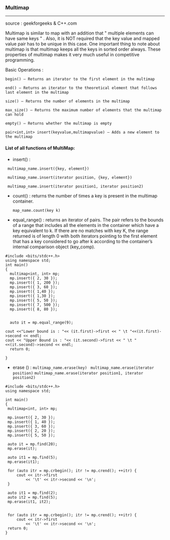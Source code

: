 ###            Multimap
-------------------------------------------------------------------------
source : geekforgeeks & C++.com

Multimap is similar to map with an addition that " multiple elements can have same keys " . Also, it is NOT required that the key value and mapped value pair has to be unique in this case. One important thing to note about multimap is that multimap keeps all the keys in sorted order always. These properties of multimap makes it very much useful in competitive programming.

Basic Operations : 

 
    begin() – Returns an iterator to the first element in the multimap
    
    end() – Returns an iterator to the theoretical element that follows last element in the multimap
    
    size() – Returns the number of elements in the multimap
    
    max_size() – Returns the maximum number of elements that the multimap can hold
    
    empty() – Returns whether the multimap is empty
    
    pair<int,int> insert(keyvalue,multimapvalue) – Adds a new element to the multimap
    
    
    
                  
                  
#### List of all functions of MultiMap: 
 - insert() : 
 
 ```
  multimap_name.insert({key, element})
  
  multimap_name.insert(iterator position, {key, element})
  
  multimap_name.insert(iterator position1, iterator position2)
  ```
                                        
-   count() : returns the number of times a key is present in the multimap container.

    `map_name.count(key k)`
 - equal_range() : returns an iterator of pairs. The pair refers to the bounds of a range that includes
                   all the elements in the container which have a key equivalent to k. If there are no 
                   matches with key K, the range returned is of length 0 with both iterators pointing to 
                   the first element that has a key considered to go after k according to the container’s 
                   internal comparison object (key_comp).
  ```
  #include <bits/stdc++.h>
using namespace std;
int main()
{
	multimap<int, int> mp;
	mp.insert({ 2, 30 });
	mp.insert({ 1, 200 });
	mp.insert({ 3, 60 });
	mp.insert({ 1,40 });
    mp.insert({ 1,30 });
	mp.insert({ 5, 50 });
    mp.insert({ 7, 500 });
    mp.insert({ 8, 80 });

	
	auto it = mp.equal_range(9);
  
cout <<"Lower bound is : "<< (it.first)->first << " \t "<<(it.first)->second << endl;
cout << "Upper Bound is : "<< (it.second)->first << " \t "<<(it.second)->second << endl;
	return 0;
  
}
```

        
-   erase ()  : 
                                                      `multimap_name.erase(key)`
                                                     ` multimap_name.erase(iterator position)`
                                                      `multimap_name.erase(iterator position1, iterator position2)`
                                                      
   ```
   #include <bits/stdc++.h>
using namespace std;

int main()
{
	multimap<int, int> mp;
	
	mp.insert({ 2, 30 });
	mp.insert({ 1, 40 });
	mp.insert({ 3, 60 });
	mp.insert({ 2, 20 });
	mp.insert({ 5, 50 });

	auto it = mp.find(20);
	mp.erase(it);

	auto it1 = mp.find(5);
	mp.erase(it1);

	for (auto itr = mp.crbegin(); itr != mp.crend(); ++itr) {
		cout << itr->first
			<< '\t' << itr->second << '\n';
	}
  
  	auto it1 = mp.find(2);
	auto it2 = mp.find(5);
	mp.erase(it1, it2);

	
	for (auto itr = mp.crbegin(); itr != mp.crend(); ++itr) {
		cout << itr->first
			<< '\t' << itr->second << '\n';
	return 0;
}

   ```
                                                      
                                                      
                                                      
                                                      
                                                      
                                                      
                                                      
                                                      
                                                      
                                                      
                                                      
